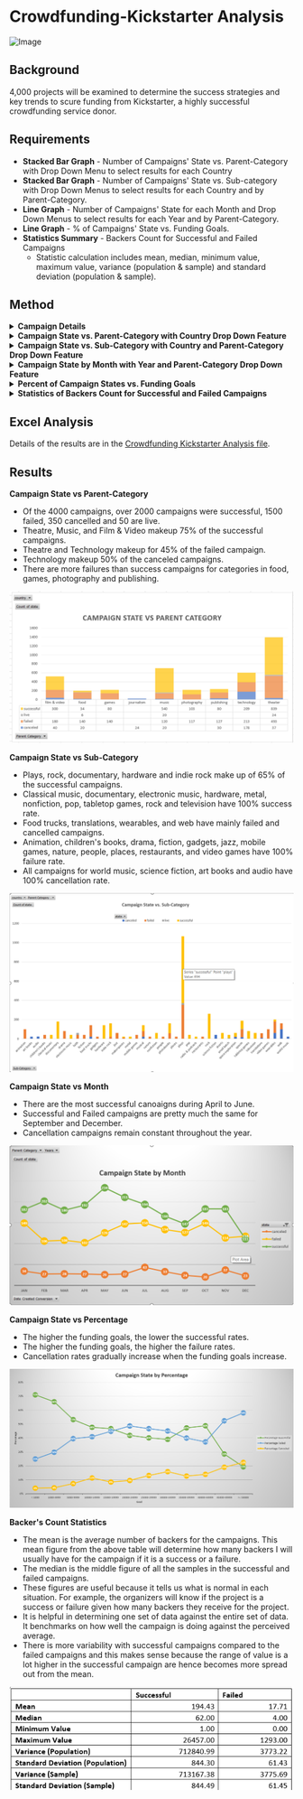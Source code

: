 # Crowdfunding-Kickstarter Analysis

![Image](https://cdn0.tnwcdn.com/wp-content/blogs.dir/1/files/2017/06/ksimage-796x389.jpg)

## Background

4,000 projects will be examined to determine the success strategies and key trends to scure funding from Kickstarter, a highly successful crowdfunding service donor.

## Requirements

* **Stacked Bar Graph** - Number of Campaigns' State vs. Parent-Category with Drop Down Menu to select results for each Country
* **Stacked Bar Graph** - Number of Campaigns' State vs. Sub-category with Drop Down Menus to select results for each Country and by Parent-Category.
* **Line Graph** - Number of Campaigns' State for each Month and Drop Down Menus to select results for each Year and by Parent-Category.
* **Line Graph** - % of Campaigns' State vs. Funding Goals.
* **Statistics Summary** - Backers Count for Successful and Failed Campaigns
  * Statistic calculation includes mean, median, minimum value, maximum value, variance (population & sample) and standard deviation (population & sample).
  
## Method 
<details>
 <summary><b>Campaign Details</b></summary>
 
An excel file has been provided with the details of the 4,000 projects to conduct the following analysis:
* Define the campaign status in the "state" column with conditional formatting using a 4-color scale. 
* Create a new column Percent Funded to calculate the Percent(%) Fundedd for each project and use conditional formatting using a 3-color scale.
* Create a new column Average Donation that uses a formula to uncover how much each backer for the project paid on average.
* Create two new columns, Category andSub-Category, which use formulas to split the Category and Sub-Category column into two parts.
</details>

<details>
 <summary><b>Campaign State vs. Parent-Category with Country Drop Down Feature</b></summary>
 
* Insert pivot tab in a new tab.
* Field List will be populated and drag the following:
  * state into the columns section
  * parent-category into the rows section
  * country into the filter section 
  * state values section - ensure to have the value field settings as count.
* Upon completing the pivot table, ensure it is selected and click the Pivot Chart button from the PivotAnalyze Menu.
* Choose columns and ensure it is in a bar stacked format.
* Format titles, axis as necessary.
</details>

<details>
 <summary><b>Campaign State vs. Sub-Category with Country and Parent-Category Drop Down Feature</b></summary>
 
* Insert pivot tab in another tab.
* Field List will be populated and drag the following:
  * state into the columns section
  * sub-category into the rows section
  * country field and parent-categories into the filter section 
  * state values section - ensure to have the value field settings as count.
* Upon completing the pivot table, ensure it is selected and click the Pivot Chart button from the PivotAnalyze Menu.
* Choose columns and ensure it is in a bar stacked format.
* Format titles, axis as necessary.
</details>

<details>
 <summary><b>Campaign State by Month with Year and Parent-Category Drop Down Feature</b></summary>
 
* In the worksheet, create 2 columns date created conversion and date end conversion to [format the date](https://www.extendoffice.com/documents/excel/2473-excel-timestamp-to-date.html) from the launched_at and deadline columns respectively.
* Insert pivot tab in another tab.
* Field List will be populated and drag the following:
  * state field into the columns section
  * date created conversion into the rows section
  * years and parent-categories into the filter section 
  * state field into the values section - ensure to have the value field settings as count.
* Upon completing the pivot table, ensure it is selected and click the Pivot Chart button from the PivotAnalyze Menu.
* Choose lines and create graph.
* Format titles, axis as necessary.
</details>

<details>
 <summary><b>Percent of Campaign States vs. Funding Goals</b></summary>
 
* Create a new tab with 8 columns and 12 rows.
  * Columns: Goal, Number Successful, Number Failed, Number Canceled, Total Projects, % Successful, % Failed, % Canceled
  * Rows (under Goal Column): <1000, 1000-4999, 5000-9999, 10000-14999, 15000-19999, 20000-24999, 25000-29999, 30000-34999, 35000-39999, 40000-44999, 45000-49999, >=50000
* Use COUNTIFS formula to calculate Number Sucessful, Failed and Canceled
* Sum up the the figures in Total Project
* Calculate the % of Project Status against Total Project
* Select the Goal, % Successful, % Failed and % Canceled and click on Insert tab to create Line Graph
* Format titles, axis as necessary.
</details>
 
<details>
 <summary><b>Statistics of Backers Count for Successful and Failed Campaigns</b></summary>
 
* Filter for Success Campaigns under the state column and copy and copy and paste this column and the backers count into another tab.
* Filter for Failed Campaigns under the state column and copy and paste this column and the backers count beside teh successful campaigns information.
* Create a table with Columns for Successful and Failed.
* Create rows for mean, median, minimum value, maximum value, variance (population & sample) and standard deviation (population & sample).
</details>

## Excel Analysis

Details of the results are in the [Crowdfunding Kickstarter Analysis file](https://github.com/cecileung1208/Crowdfunding-Kickstarter-Analysis/blob/master/Crowdfunding%20Kickstarter%20Analysis.xlsx).

## Results

**Campaign State vs Parent-Category** 
* Of the 4000 campaigns, over 2000 campaigns were successful, 1500 failed, 350 cancelled and 50 are live.
* Theatre, Music, and Film & Video makeup 75% of the successful campaigns.
* Theatre and Technology makeup for 45% of the failed campaign.
* Technology makeup 50% of the canceled campaigns.
* There are more failures than success campaigns for categories in food, games, photography and publishing.

![Image](https://github.com/cecileung1208/Crowdfunding-Kickstarter-Analysis/blob/master/Image/State%20vs%20Parent.png)

**Campaign State vs Sub-Category**
* Plays, rock, documentary, hardware and indie rock make up of 65% of the successful campaigns.
* Classical music, documentary, electronic music, hardware, metal, nonfiction, pop, tabletop games, rock and television have 100% success rate.
* Food trucks, translations, wearables, and web have mainly failed and cancelled campaigns.
* Animation, children's books, drama, fiction, gadgets, jazz, mobile games, nature, people, places, restaurants, and video games have 100% failure rate.
* All campaigns for world music, science fiction, art books and audio have 100% cancellation rate.

![Image](https://github.com/cecileung1208/Crowdfunding-Kickstarter-Analysis/blob/master/Image/State%20vs%20Sub-Category.png)

**Campaign State vs Month**
* There are the most successful canoaigns during April to June.  
* Successful and Failed campaigns are pretty much the same for September and December.
* Cancellation campaigns remain constant throughout the year.

![Image](https://github.com/cecileung1208/Crowdfunding-Kickstarter-Analysis/blob/master/Image/State%20vs%20Month.png)


**Campaign State vs Percentage**
* The higher the funding goals, the lower the successful rates.
* The higher the funding goals, the higher the failure rates.
* Cancellation rates gradually increase when the funding goals increase.

![Image](https://github.com/cecileung1208/Crowdfunding-Kickstarter-Analysis/blob/master/Image/State%20vs%20Percentage.png)

**Backer's Count Statistics**
* The mean is the average number of backers for the campaigns. This mean figure from the above table will determine how many backers I will usually have for the campaign if it is a success or a failure.
* The median is the middle figure of all the samples in the successful and failed campaigns.
* These figures are useful because it tells us what is normal in each situation.  For example, the organizers will know if the project is a success or failure given how many backers they receive for the project.
* It is helpful in determining one set of data against the entire set of data.  It benchmarks on how well the campaign is doing against the perceived average. 
* There is more variability with successful campaigns compared to the failed campaigns and this makes sense because  the range of value is a lot higher in the successful campaign are hence becomes more spread out from the mean.  

![Image](https://github.com/cecileung1208/Crowdfunding-Kickstarter-Analysis/blob/master/Image/Backers'%20Count%20Statistics.png)
